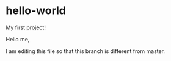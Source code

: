 # hello-world
My first project!

Hello me,

I am editing this file so that this branch is different from master.
